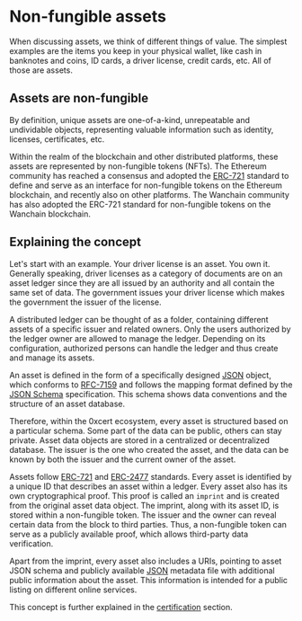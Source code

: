 # Non-fungible assets

When discussing assets, we think of different things of value. The simplest examples are the items you keep in your physical wallet, like cash in banknotes and coins, ID cards, a driver license, credit cards, etc. All of those are assets.

## Assets are non-fungible

By definition, unique assets are one-of-a-kind, unrepeatable and undividable objects, representing valuable information such as identity, licenses, certificates, etc.

Within the realm of the blockchain and other distributed platforms, these assets are represented by non-fungible tokens (NFTs). The Ethereum community has reached a consensus and adopted the [ERC-721](https://github.com/ethereum/EIPs/blob/master/EIPS/eip-721.md) standard to define and serve as an interface for non-fungible tokens on the Ethereum blockchain, and recently also on other platforms. The Wanchain community has also adopted the ERC-721 standard for non-fungible tokens on the Wanchain blockchain.

## Explaining the concept

Let's start with an example. Your driver license is an asset. You own it. Generally speaking, driver licenses as a category of documents are on an asset ledger since they are all issued by an authority and all contain the same set of data. The government issues your driver license which makes the government the issuer of the license.

A distributed ledger can be thought of as a folder, containing different assets of a specific issuer and related owners. Only the users authorized by the ledger owner are allowed to manage the ledger. Depending on its configuration, authorized persons can handle the ledger and thus create and manage its assets.

An asset is defined in the form of a specifically designed [JSON](https://en.wikipedia.org/wiki/JSON) object, which conforms to [RFC-7159](https://tools.ietf.org/html/rfc7159) and follows the mapping format defined by the [JSON Schema](http://json-schema.org/) specification. This schema shows data conventions and the structure of an asset database.

Therefore, within the 0xcert ecosystem, every asset is structured based on a particular schema. Some part of the data can be public, others can stay private. Asset data objects are stored in a centralized or decentralized database. The issuer is the one who created the asset, and the data can be known by both the issuer and the current owner of the asset.

Assets follow [ERC-721](https://github.com/ethereum/EIPs/blob/master/EIPS/eip-721.md) and [ERC-2477](https://github.com/ethereum/EIPs/pull/2477) standards. Every asset is identified by a unique ID that describes an asset within a ledger. Every asset also has its own cryptographical proof. This proof is called an `imprint` and is created from the original asset data object. The imprint, along with its asset ID, is stored within a non-fungible token. The issuer and the owner can reveal certain data from the block to third parties. Thus, a non-fungible token can serve as a publicly available proof, which allows third-party data verification.

Apart from the imprint, every asset also includes a URIs, pointing to asset JSON schema and publicly available [JSON](https://en.wikipedia.org/wiki/JSON) metadata file with additional public information about the asset. This information is intended for a public listing on different online services.

This concept is further explained in the [certification](/api/guides/certification.html) section.
